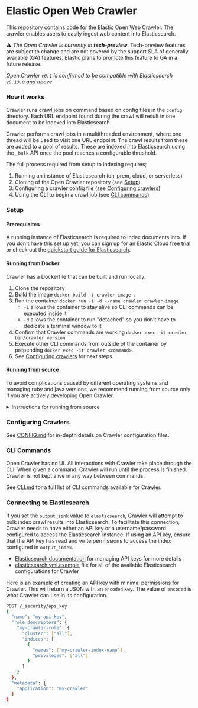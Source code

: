 # Elastic Open Web Crawler

This repository contains code for the Elastic Open Web Crawler.
The crawler enables users to easily ingest web content into Elasticsearch.

⚠️ _The Open Crawler is currently in **tech-preview**_.
Tech-preview features are subject to change and are not covered by the support SLA of generally available (GA) features.
Elastic plans to promote this feature to GA in a future release.

_Open Crawler `v0.1` is confirmed to be compatible with Elasticsearch `v8.13.0` and above._

### How it works

Crawler runs crawl jobs on command based on config files in the `config` directory.
Each URL endpoint found during the crawl will result in one document to be indexed into Elasticsearch.

Crawler performs crawl jobs in a multithreaded environment, where one thread will be used to visit one URL endpoint.
The crawl results from these are added to a pool of results.
These are indexed into Elasticsearch using the `_bulk` API once the pool reaches a configurable threshold.

The full process required from setup to indexing requires;

1. Running an instance of Elasticsearch (on-prem, cloud, or serverless)
2. Cloning of the Open Crawler repository (see [Setup](#setup))
3. Configuring a crawler config file (see [Configuring crawlers](#configuring-crawlers))
4. Using the CLI to begin a crawl job (see [CLI commands](#cli-commands))

### Setup

#### Prerequisites

A running instance of Elasticsearch is required to index documents into.
If you don't have this set up yet, you can sign up for an [Elastic Cloud free trial](https://www.elastic.co/cloud/cloud-trial-overview) or check out the [quickstart guide for Elasticsearch](https://www.elastic.co/guide/en/elasticsearch/reference/master/quickstart.html).

#### Running from Docker

Crawler has a Dockerfile that can be built and run locally.

1. Clone the repository
2. Build the image `docker build -t crawler-image .`
3. Run the container `docker run -i -d --name crawler crawler-image`
   - `-i` allows the container to stay alive so CLI commands can be executed inside it
   - `-d` allows the container to run "detached" so you don't have to dedicate a terminal window to it
4. Confirm that Crawler commands are working `docker exec -it crawler bin/crawler version`
5. Execute other CLI commands from outside of the container by prepending `docker exec -it crawler <command>`.
6. See [Configuring crawlers](#configuring-crawlers) for next steps.

#### Running from source

To avoid complications caused by different operating systems and managing ruby and java versions, we recommend running from source only if you are actively developing Open Crawler.

<details>
  <summary>Instructions for running from source</summary>
  ℹ️ Crawler uses both JRuby and Java.
  We recommend using version managers for both.
  When developing Crawler we use <b>rbenv</b> and <b>jenv</b>.
  There are instructions for setting up these env managers here:

  - [Official documentation for installing jenv](https://www.jenv.be/)
  - [Official documentation for installing rbenv](https://github.com/rbenv/rbenv?tab=readme-ov-file#installation)

  1. Clone the repository
  2. Go to the root of the Crawler directory and check the expected Java and Ruby versions are being used:
      ```bash
      # should output the same version as `.ruby-version`
      $ ruby --version

      # should output the same version as `.java-version`
      $ java --version
      ```

  3. If the versions seem correct, you can install dependencies:
      ```bash
      $ make install
      ```

     You can also use the env variable `CRAWLER_MANAGE_ENV` to have the install script automatically check whether `rbenv` and `jenv` are installed, and that the correct versions are running on both:
     Doing this requires that you use both `rbenv` and `jenv` in your local setup.

      ```bash
      $ CRAWLER_MANAGE_ENV=true make install
      ```
</details>

### Configuring Crawlers

See [CONFIG.md](docs/CONFIG.md) for in-depth details on Crawler configuration files.
                               
### CLI Commands

Open Crawler has no UI.
All interactions with Crawler take place through the CLI.
When given a command, Crawler will run until the process is finished.
Crawler is not kept alive in any way between commands.

See [CLI.md](docs/CLI.md) for a full list of CLI commands available for Crawler.

### Connecting to Elasticsearch

If you set the `output_sink` value to `elasticsearch`, Crawler will attempt to bulk index crawl results into Elasticsearch.
To facilitate this connection, Crawler needs to have either an API key or a username/password configured to access the Elasticsearch instance.
If using an API key, ensure that the API key has read and write permissions to access the index configured in `output_index`.

- [Elasticsearch documentation](https://www.elastic.co/guide/en/elasticsearch/reference/current/security-api-create-api-key.html) for managing API keys for more details
- [elasticsearch.yml.example](config/elasticsearch.yml.example) file for all of the available Elasticsearch configurations for Crawler

Here is an example of creating an API key with minimal permissions for Crawler.
This will return a JSON with an `encoded` key.
The value of `encoded` is what Crawler can use in its configuration. 

```bash
POST /_security/api_key
{
  "name": "my-api-key",
  "role_descriptors": { 
    "my-crawler-role": {
      "cluster": ["all"],
      "indices": [
        {
          "names": ["my-crawler-index-name"],
          "privileges": ["all"]
        }
      ]
    }
  },
  "metadata": {
    "application": "my-crawler"
  }
}
```

